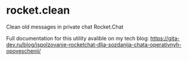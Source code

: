 # rocket.clean
Clean old messages in private chat Rocket.Chat

Full documentation for this utility avalible on my tech blog: https://gita-dev.ru/blog/ispolzovanie-rocketchat-dlja-sozdanija-chata-operativnyh-opoveschenij/